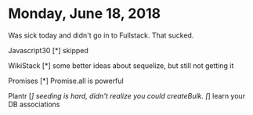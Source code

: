 # Monday, June 18, 2018

Was sick today and didn't go in to Fullstack. That sucked.

Javascript30
    [*] skipped

WikiStack
    [*] some better ideas about sequelize, but still not getting it

Promises
    [*] Promise.all is powerful

Plantr
    [*] seeding is hard, didn't realize you could createBulk.
    [*] learn your DB associations